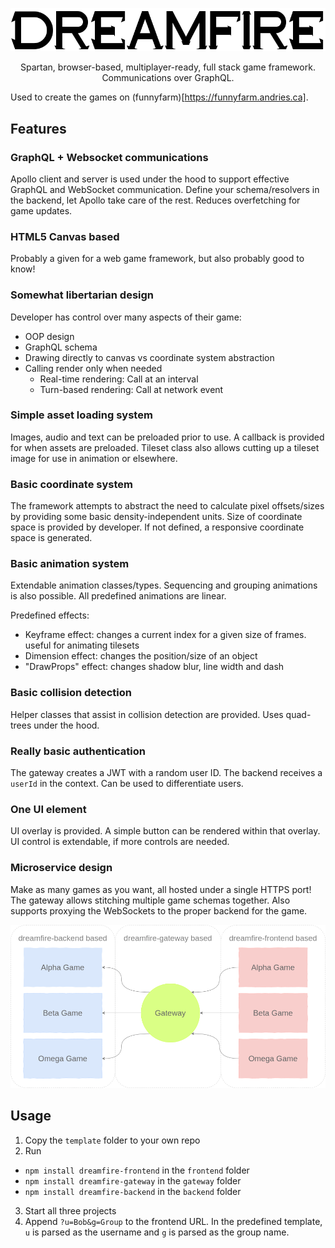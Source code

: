 <p align="center">
  <img src="docs/img/logo.png" />
</p>

<p align="center">
  Spartan, browser-based, multiplayer-ready, full stack game framework. Communications over GraphQL.
</p>

Used to create the games on (funnyfarm)[https://funnyfarm.andries.ca].

## Features

### GraphQL + Websocket communications

Apollo client and server is used under the hood to support effective GraphQL and WebSocket communication. Define your schema/resolvers in the backend, let Apollo take care of the rest. Reduces overfetching for game updates.

### HTML5 Canvas based

Probably a given for a web game framework, but also probably good to know!

### Somewhat libertarian design

Developer has control over many aspects of their game:
- OOP design
- GraphQL schema
- Drawing directly to canvas vs coordinate system abstraction
- Calling render only when needed
  - Real-time rendering: Call at an interval
  - Turn-based rendering: Call at network event

### Simple asset loading system

Images, audio and text can be preloaded prior to use. A callback is provided for when assets are preloaded. Tileset class also allows cutting up a tileset image for use in animation or elsewhere.

### Basic coordinate system

The framework attempts to abstract the need to calculate pixel offsets/sizes by providing some basic density-independent units. Size of coordinate space is provided by developer. If not defined, a responsive coordinate space is generated.

### Basic animation system

Extendable animation classes/types. Sequencing and grouping animations is also possible. All predefined animations are linear.

Predefined effects:
- Keyframe effect: changes a current index for a given size of frames. useful for animating tilesets
- Dimension effect: changes the position/size of an object
- "DrawProps" effect: changes shadow blur, line width and dash

### Basic collision detection

Helper classes that assist in collision detection are provided. Uses quad-trees under the hood.

### Really basic authentication

The gateway creates a JWT with a random user ID. The backend receives a `userId` in the context. Can be used to differentiate users.

### One UI element

UI overlay is provided. A simple button can be rendered within that overlay. UI control is extendable, if more controls are needed.

### Microservice design

Make as many games as you want, all hosted under a single HTTPS port! The gateway allows stitching multiple game schemas together. Also supports proxying the WebSockets to the proper backend for the game.

![](docs/img/serv_flow.png)

## Usage

1. Copy the `template` folder to your own repo
2. Run
  - `npm install dreamfire-frontend` in the `frontend` folder
  - `npm install dreamfire-gateway` in the `gateway` folder
  - `npm install dreamfire-backend` in the `backend` folder
3. Start all three projects
4. Append `?u=Bob&g=Group` to the frontend URL. In the predefined template, `u` is parsed as the username and `g` is parsed as the group name.
